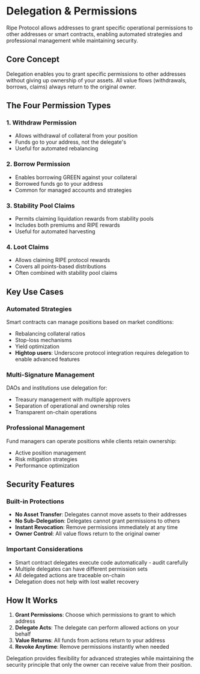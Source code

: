 # Delegation & Permissions

Ripe Protocol allows addresses to grant specific operational permissions to other addresses or smart contracts, enabling automated strategies and professional management while maintaining security.

## Core Concept

Delegation enables you to grant specific permissions to other addresses without giving up ownership of your assets. All value flows (withdrawals, borrows, claims) always return to the original owner.

## The Four Permission Types

### 1. Withdraw Permission
- Allows withdrawal of collateral from your position
- Funds go to your address, not the delegate's
- Useful for automated rebalancing

### 2. Borrow Permission  
- Enables borrowing GREEN against your collateral
- Borrowed funds go to your address
- Common for managed accounts and strategies

### 3. Stability Pool Claims
- Permits claiming liquidation rewards from stability pools
- Includes both premiums and RIPE rewards
- Useful for automated harvesting

### 4. Loot Claims
- Allows claiming RIPE protocol rewards
- Covers all points-based distributions
- Often combined with stability pool claims

## Key Use Cases

### Automated Strategies
Smart contracts can manage positions based on market conditions:
- Rebalancing collateral ratios
- Stop-loss mechanisms
- Yield optimization
- **Hightop users**: Underscore protocol integration requires delegation to enable advanced features

### Multi-Signature Management
DAOs and institutions use delegation for:
- Treasury management with multiple approvers
- Separation of operational and ownership roles
- Transparent on-chain operations

### Professional Management
Fund managers can operate positions while clients retain ownership:
- Active position management
- Risk mitigation strategies
- Performance optimization

## Security Features

### Built-in Protections
- **No Asset Transfer**: Delegates cannot move assets to their addresses
- **No Sub-Delegation**: Delegates cannot grant permissions to others
- **Instant Revocation**: Remove permissions immediately at any time
- **Owner Control**: All value flows return to the original owner

### Important Considerations
- Smart contract delegates execute code automatically - audit carefully
- Multiple delegates can have different permission sets
- All delegated actions are traceable on-chain
- Delegation does not help with lost wallet recovery

## How It Works

1. **Grant Permissions**: Choose which permissions to grant to which address
2. **Delegate Acts**: The delegate can perform allowed actions on your behalf
3. **Value Returns**: All funds from actions return to your address
4. **Revoke Anytime**: Remove permissions instantly when needed

Delegation provides flexibility for advanced strategies while maintaining the security principle that only the owner can receive value from their position.